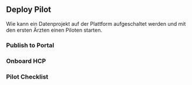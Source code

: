 ## Deploy Pilot
Wie kann ein Datenprojekt auf der Plattform aufgeschaltet werden und mit den ersten Ärzten einen Piloten starten. 

### Publish to Portal

### Onboard HCP

### Pilot Checklist
<!--stackedit_data:
eyJoaXN0b3J5IjpbODE3ODA2MDQ4XX0=
-->